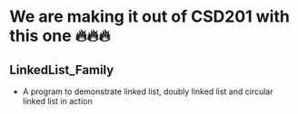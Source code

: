 # We are making it out of CSD201 with this one 🔥🔥🔥
## LinkedList_Family 
- A program to demonstrate linked list, doubly linked list and circular linked list in action 
